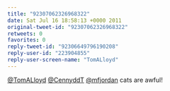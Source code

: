 ```yaml
---
title: "92307062326968322"
date: Sat Jul 16 18:58:13 +0000 2011
original-tweet-id: "92307062326968322"
retweets: 0
favorites: 0
reply-tweet-id: "92306649796190208"
reply-user-id: "223904855"
reply-user-screen-name: "TomALloyd"
---
```

<a href="https://twitter.com/TomALloyd">@TomALloyd</a> <a href="https://twitter.com/CennyddT">@CennyddT</a> <a href="https://twitter.com/mfjordan">@mfjordan</a> cats are awful!
